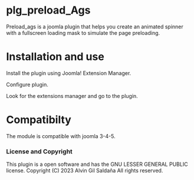 # plg_preload_Ags 
 
Preload_ags is a joomla plugin that helps you create an animated spinner with a fullscreen loading mask to simulate the page preloading.

# Installation and use

Install the plugin using Joomla! Extension Manager.

Configure plugin.


Look for the extensions manager and go to the plugin.



# Compatibilty 

The module is compatible with joomla 3-4-5.

### License and Copyright

This plugin is a open software and has the GNU LESSER GENERAL PUBLIC license. Copyright (C) 2023 Alvin Gil Saldaña All rights reserved.




